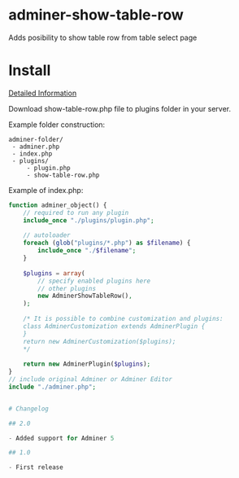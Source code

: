 # adminer-show-table-row
Adds posibility to show table row from table select page

# Install
[Detailed Information](https://www.adminer.org/en/plugins/)

Download show-table-row.php file to plugins folder in your server.

Example folder construction:
```
adminer-folder/
 - adminer.php
 - index.php
 - plugins/
     - plugin.php
     - show-table-row.php
```

Example of index.php:
```php
function adminer_object() {
    // required to run any plugin
    include_once "./plugins/plugin.php";
    
    // autoloader
    foreach (glob("plugins/*.php") as $filename) {
        include_once "./$filename";
    }
    
    $plugins = array(
        // specify enabled plugins here
        // other plugins
        new AdminerShowTableRow(),
    );
    
    /* It is possible to combine customization and plugins:
    class AdminerCustomization extends AdminerPlugin {
    }
    return new AdminerCustomization($plugins);
    */
    
    return new AdminerPlugin($plugins);
}
// include original Adminer or Adminer Editor
include "./adminer.php";


# Changelog

## 2.0

- Added support for Adminer 5

## 1.0

- First release
